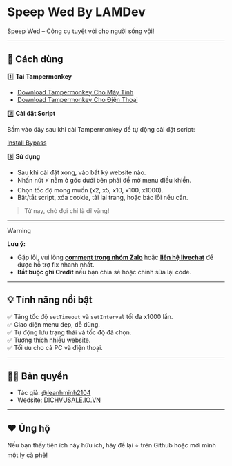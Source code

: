 # Speep Wed By LAMDev

Speep Wed – Công cụ tuyệt vời cho người sống vội!

---

## 🚀 Cách dùng

1️⃣ **Tải Tampermonkey**

- [Download Tampermonkey Cho Máy Tính](https://chromewebstore.google.com/detail/tampermonkey/dhdgffkkebhmkfjojejmpbldmpobfkfo)
- [Download Tampermonkey Cho Điện Thoại](https://chromewebstore.google.com/detail/tampermonkey-legacy/lcmhijbkigalmkeommnijlpobloojgfn)

2️⃣ **Cài đặt Script**

Bấm vào đây sau khi cài Tampermonkey để tự động cài đặt script:

[Install Bypass](https://raw.githubusercontent.com/leanhminh2104/Speep-Wed-By-LAMDev/refs/heads/main/speep-wed-by-lamdev.js)

3️⃣ **Sử dụng**

- Sau khi cài đặt xong, vào bất kỳ website nào.
- Nhấn nút ⚡ nằm ở góc dưới bên phải để mở menu điều khiển.
- Chọn tốc độ mong muốn (x2, x5, x10, x100, x1000).
- Bật/tắt script, xóa cookie, tải lại trang, hoặc báo lỗi nếu cần.

> Từ nay, chờ đợi chỉ là dĩ vãng!

---

> [!WARNING]
>**Lưu ý:**
>- Gặp lỗi, vui lòng [**comment trong nhóm Zalo**](https://zalo.me/g/boiqoq426) hoặc [**liên hệ livechat**](https://support.dichvusale.io.vn) để được hỗ trợ fix nhanh nhất.
>- **Bắt buộc ghi Credit** nếu bạn chia sẻ hoặc chỉnh sửa lại code.

---

## 💡 Tính năng nổi bật

✅ Tăng tốc độ `setTimeout` và `setInterval` tối đa x1000 lần.  
✅ Giao diện menu đẹp, dễ dùng.  
✅ Tự động lưu trạng thái và tốc độ đã chọn.  
✅ Tương thích nhiều website.  
✅ Tối ưu cho cả PC và điện thoại.

---

## 👨‍💻 Bản quyền

- Tác giả: [@leanhminh2104](https://github.com/leanhminh2104)
- Wedsite: [DICHVUSALE.IO.VN](https://dichvusale.io.vn)

---

## ❤️ Ủng hộ

Nếu bạn thấy tiện ích này hữu ích, hãy để lại ⭐ trên Github hoặc mời mình một ly cà phê!
